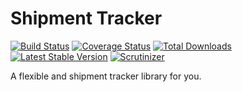 # Shipment Tracker

[![Build Status](https://img.shields.io/travis/slince/shipment-tracker/master.svg?style=flat-square)](https://travis-ci.org/slince/shipment-tracker)
[![Coverage Status](https://img.shields.io/codecov/c/github/slince/shipment-tracker.svg?style=flat-square)](https://codecov.io/github/slince/shipment-tracker)
[![Total Downloads](https://img.shields.io/packagist/dt/slince/shipment-tracker.svg?style=flat-square)](https://packagist.org/packages/slince/shipment-tracker)
[![Latest Stable Version](https://img.shields.io/packagist/v/slince/shipment-tracker.svg?style=flat-square&label=stable)](https://packagist.org/packages/slince/shipment-tracker)
[![Scrutinizer](https://img.shields.io/scrutinizer/g/slince/shipment-tracker.svg?style=flat-square)](https://scrutinizer-ci.com/g/slince/shipment-tracker/?branch=master)

A flexible and shipment tracker library for you.

